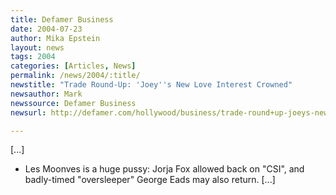 ```yaml
---
title: Defamer Business
date: 2004-07-23
author: Mika Epstein
layout: news
tags: 2004
categories: [Articles, News]
permalink: /news/2004/:title/
newstitle: "Trade Round-Up: 'Joey''s New Love Interest Crowned"
newsauthor: Mark  
newssource: Defamer Business  
newsurl: http://defamer.com/hollywood/business/trade-round+up-joeys-new-love-interest-crowned-18143.php  

---
```


[...]

* Les Moonves is a huge pussy: Jorja Fox allowed back on "CSI", and badly-timed "oversleeper" George Eads may also return. [...]  
